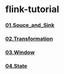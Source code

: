 # flink-tutorial

### [01.Souce_and_Sink](./note/01.Souce_and_Sink.md)

### [02.Transformation ](./note/02.Transformation.md)

### [03.Window](./note/03.Window.md)

### [04.State](./note/04.State.md)